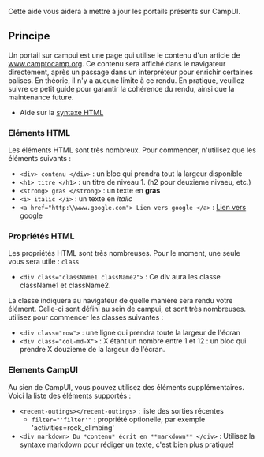 Cette aide vous aidera à mettre à jour les portails présents sur CampUI.

## Principe

Un portail sur campui est une page qui utilise le contenu d'un article de www.camptocamp.org. Ce contenu sera affiché dans le navigateur directement, après un passage dans un interpréteur pour enrichir certaines balises. En théorie, il n'y a aucune limite à ce rendu. En pratique, veuillez suivre ce petit guide pour garantir la cohérence du rendu, ainsi que la maintenance future.

* Aide sur la [syntaxe HTML](/rules/helps/HTML_syntax.md)


### Eléments HTML

Les éléments HTML sont très nombreux. Pour commencer, n'utilisez que les éléments suivants :

* `<div> contenu </div>` : un bloc qui prendra tout la largeur disponible
* `<h1> titre </h1>` : un titre de niveau 1. (h2 pour deuxieme nivaeu, etc.)
* `<strong> gras </strong>` : un texte en **gras**
* `<i> italic </i>` : un texte en *italic*
* `<a href="http:\\www.google.com"> Lien vers google </a>` : [Lien vers google](http:\\www.google.com)

### Propriétés HTML

Les propriétés HTML sont très nombreuses. Pour le moment, une seule vous sera utile : `class` 
* `<div class="className1 className2">` : Ce div aura les classe className1 et className2.

La classe indiquera au navigateur de quelle manière sera rendu votre élément. Celle-ci sont défini au sein de campui, et sont très nombreuses. utilisez pour commencer les classes suivantes : 

* `<div class="row">` : une ligne qui prendra toute la largeur de l'écran
* `<div class="col-md-X">` : X étant un nombre entre 1 et 12 : un bloc qui prendre X douzieme de la largeur de l'écran. 

### Elements CampUI

Au sien de CampUI, vous pouvez utilisez des éléments supplémentaires. Voici la liste des éléments supportés :

* `<recent-outings></recent-outings>` : liste des sorties récentes
  * `filter="'filter'"` : propriété optionelle, par exemple 'activities=rock_climbing'
* `<div markdown> Du *contenu* écrit en **markdown** </div>` : Utilisez la syntaxe markdown pour rédiger un texte, c'est bien plus pratique!


